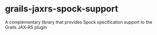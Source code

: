 grails-jaxrs-spock-support
==========================

A complementary library that provides Spock specification support to the Grails JAX-RS plugin
